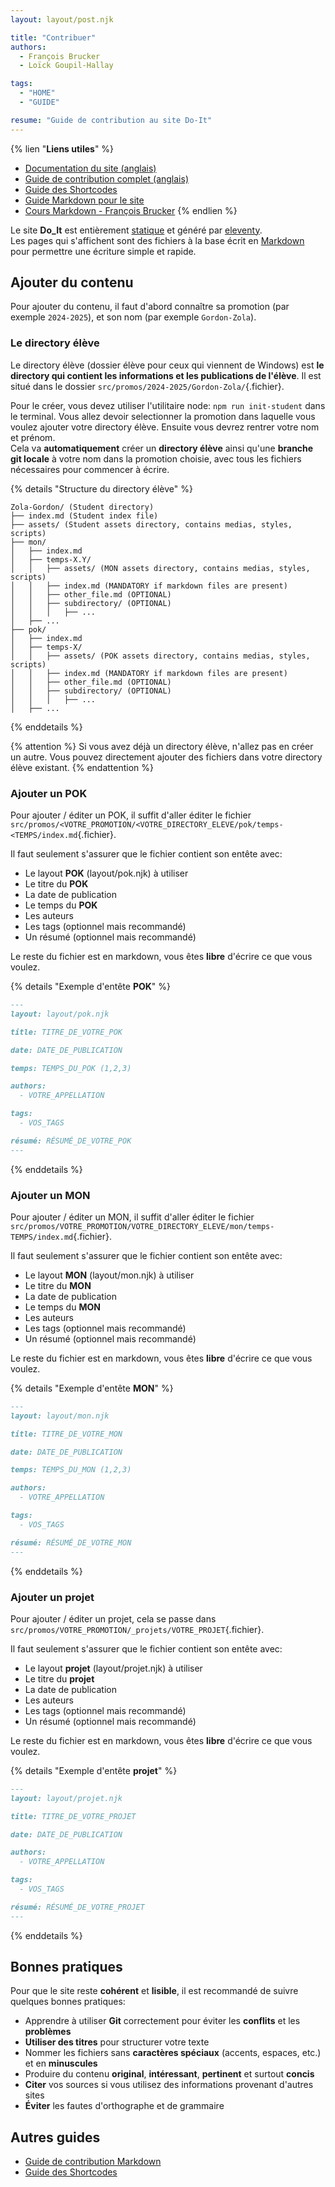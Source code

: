 ```yaml
---
layout: layout/post.njk

title: "Contribuer"
authors:
  - François Brucker
  - Loïck Goupil-Hallay

tags:
  - "HOME"
  - "GUIDE"

resume: "Guide de contribution au site Do-It"
---
```


{% lien "**Liens utiles**" %}
- [Documentation du site (anglais)](https://github.com/do-it-ecm/do-it/blob/main/README.md)
- [Guide de contribution complet (anglais)](https://github.com/do-it-ecm/do-it/blob/main/CONTRIBUTING.md)
- [Guide des Shortcodes](./shortcodes)
- [Guide Markdown pour le site](./markdown)
- [Cours Markdown - François Brucker](https://francoisbrucker.github.io/cours_informatique/tutoriels/format-markdown/)
{% endlien %}

Le site **Do_It** est entièrement [statique](https://en.wikipedia.org/wiki/Static_web_page) et généré par [eleventy](https://www.11ty.dev/).\
Les pages qui s'affichent sont des fichiers à la base écrit en [Markdown](https://francoisbrucker.github.io/cours_informatique/tutoriels/format-markdown/) pour permettre une écriture simple et rapide.

## Ajouter du contenu

Pour ajouter du contenu, il faut d'abord connaître sa promotion (par exemple `2024-2025`), et son nom (par exemple `Gordon-Zola`).

### Le directory élève

Le directory élève (dossier élève pour ceux qui viennent de Windows) est **le directory qui contient les informations et les publications de l'élève**. Il est situé dans le dossier `src/promos/2024-2025/Gordon-Zola/`{.fichier}.

Pour le créer, vous devez utiliser l'utilitaire node: `npm run init-student` dans le terminal. Vous allez devoir selectionner la promotion dans laquelle vous voulez ajouter votre directory élève. Ensuite vous devrez rentrer votre nom et prénom.\
Cela va **automatiquement** créer un **directory élève** ainsi qu'une **branche git locale** à votre nom dans la promotion choisie, avec tous les fichiers nécessaires pour commencer à écrire.

{% details "Structure du directory élève" %}
```plaintext
Zola-Gordon/ (Student directory)
├── index.md (Student index file)
├── assets/ (Student assets directory, contains medias, styles, scripts)
├── mon/
│   ├── index.md
│   ├── temps-X.Y/
│   │   ├── assets/ (MON assets directory, contains medias, styles, scripts)
│   │   ├── index.md (MANDATORY if markdown files are present)
│   │   ├── other_file.md (OPTIONAL)
│   │   ├── subdirectory/ (OPTIONAL)
│   │   │   ├── ...
│   ├── ...
├── pok/
│   ├── index.md
│   ├── temps-X/
│   │   ├── assets/ (POK assets directory, contains medias, styles, scripts)
│   │   ├── index.md (MANDATORY if markdown files are present)
│   │   ├── other_file.md (OPTIONAL)
│   │   ├── subdirectory/ (OPTIONAL)
│   │   │   ├── ...
│   ├── ...
```
{% enddetails %}

{% attention %}
Si vous avez déjà un directory élève, n'allez pas en créer un autre. Vous pouvez directement ajouter des fichiers dans votre directory élève existant.
{% endattention %}

### Ajouter un POK

Pour ajouter / éditer un POK, il suffit d'aller éditer le fichier `src/promos/<VOTRE_PROMOTION/<VOTRE_DIRECTORY_ELEVE/pok/temps-<TEMPS/index.md`{.fichier}.

Il faut seulement s'assurer que le fichier contient son entête avec:
- Le layout **POK** (layout/pok.njk) à utiliser
- Le titre du **POK**
- La date de publication
- Le temps du **POK**
- Les auteurs
- Les tags (optionnel mais recommandé)
- Un résumé (optionnel mais recommandé)

Le reste du fichier est en markdown, vous êtes **libre** d'écrire ce que vous voulez.

{% details "Exemple d'entête **POK**" %}
```markdown
---
layout: layout/pok.njk

title: TITRE_DE_VOTRE_POK

date: DATE_DE_PUBLICATION

temps: TEMPS_DU_POK (1,2,3)

authors:
  - VOTRE_APPELLATION

tags:
  - VOS_TAGS

résumé: RÉSUMÉ_DE_VOTRE_POK
---
```
{% enddetails %}

### Ajouter un MON

Pour ajouter / éditer un MON, il suffit d'aller éditer le fichier `src/promos/VOTRE_PROMOTION/VOTRE_DIRECTORY_ELEVE/mon/temps-TEMPS/index.md`{.fichier}.

Il faut seulement s'assurer que le fichier contient son entête avec:
- Le layout **MON** (layout/mon.njk) à utiliser
- Le titre du **MON**
- La date de publication
- Le temps du **MON**
- Les auteurs
- Les tags (optionnel mais recommandé)
- Un résumé (optionnel mais recommandé)

Le reste du fichier est en markdown, vous êtes **libre** d'écrire ce que vous voulez.

{% details "Exemple d'entête **MON**" %}
```markdown
---
layout: layout/mon.njk

title: TITRE_DE_VOTRE_MON

date: DATE_DE_PUBLICATION

temps: TEMPS_DU_MON (1,2,3)

authors:
  - VOTRE_APPELLATION

tags:
  - VOS_TAGS

résumé: RÉSUMÉ_DE_VOTRE_MON
---
```
{% enddetails %}

### Ajouter un projet

Pour ajouter / éditer un projet, cela se passe dans `src/promos/VOTRE_PROMOTION/_projets/VOTRE_PROJET`{.fichier}.

Il faut seulement s'assurer que le fichier contient son entête avec:
- Le layout **projet** (layout/projet.njk) à utiliser
- Le titre du **projet**
- La date de publication
- Les auteurs
- Les tags (optionnel mais recommandé)
- Un résumé (optionnel mais recommandé)

Le reste du fichier est en markdown, vous êtes **libre** d'écrire ce que vous voulez.

{% details "Exemple d'entête **projet**" %}
```markdown
---
layout: layout/projet.njk

title: TITRE_DE_VOTRE_PROJET

date: DATE_DE_PUBLICATION

authors:
  - VOTRE_APPELLATION

tags:
  - VOS_TAGS

résumé: RÉSUMÉ_DE_VOTRE_PROJET
---
```
{% enddetails %}

## Bonnes pratiques

Pour que le site reste **cohérent** et **lisible**, il est recommandé de suivre quelques bonnes pratiques:
- Apprendre à utiliser **Git** correctement pour éviter les **conflits** et les **problèmes**
- **Utiliser des titres** pour structurer votre texte
- Nommer les fichiers sans **caractères spéciaux** (accents, espaces, etc.) et en **minuscules**
- Produire du contenu **original**, **intéressant**, **pertinent** et surtout **concis**
- **Citer** vos sources si vous utilisez des informations provenant d'autres sites
- **Éviter** les fautes d'orthographe et de grammaire

## Autres guides

- [Guide de contribution Markdown](./markdown)
- [Guide des Shortcodes](./shortcodes)
